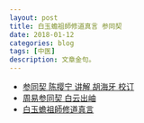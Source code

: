 ```yaml
---
layout: post
title: 白玉蟾祖師修道真言 参同契
date: 2018-01-12
categories: blog
tags: [中医]
description: 文章金句。
---
```


- [参同契 陈撄宁 讲解 胡海牙 校订 ](http://www.dadaojiayuan.com/cache/cj_info339-49-1.html)
- [周易参同契 白云出岫](http://www.ximalaya.com/4228109/album/225894/)
- [白玉蟾祖師修道真言](http://bbs.tianya.cn/post-16-859934-1.shtml)
